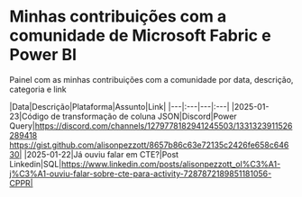 # Minhas contribuições com a comunidade de Microsoft Fabric e Power BI  

Painel com as minhas contribuições com a comunidade por data, descrição, categoria e link

|Data|Descrição|Plataforma|Assunto|Link|
|---|:---|---|:---|
|2025-01-23|Código de transformação de coluna JSON|Discord|Power Query|https://discord.com/channels/1279778182941245503/1331323911526289418 <br> https://gist.github.com/alisonpezzott/8657b86c63e72135c2426fe658c64630|
|2025-01-22|Já ouviu falar em CTE?|Post Linkedin|SQL|https://www.linkedin.com/posts/alisonpezzott_ol%C3%A1-j%C3%A1-ouviu-falar-sobre-cte-para-activity-7287872189851181056-CPPR|

